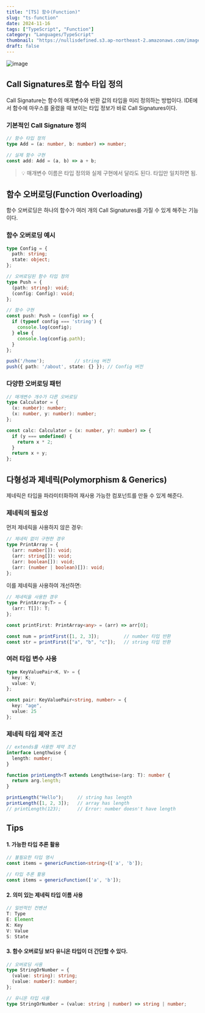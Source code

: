 ```yaml
---
title: "[TS] 함수(Function)"
slug: "ts-function"
date: 2024-11-16
tags: ["TypeScript", "Function"]
category: "Languages/TypeScript"
thumbnail: "https://nullisdefined.s3.ap-northeast-2.amazonaws.com/images/bdb3fceafe9378092615c3f6ddf659a2.png"
draft: false
---
```

![image](https://nullisdefined.s3.ap-northeast-2.amazonaws.com/images/bdb3fceafe9378092615c3f6ddf659a2.png)
## Call Signatures로 함수 타입 정의
Call Signature는 함수의 매개변수와 반환 값의 타입을 미리 정의하는 방법이다. IDE에서 함수에 마우스를 올렸을 때 보이는 타입 정보가 바로 Call Signatures이다.

### 기본적인 Call Signature 정의
```ts
// 함수 타입 정의
type Add = (a: number, b: number) => number;

// 실제 함수 구현
const add: Add = (a, b) => a + b;
```
> 💡 매개변수 이름은 타입 정의와 실제 구현에서 달라도 된다. 타입만 일치하면 됨.

## 함수 오버로딩(Function Overloading)
함수 오버로딩은 하나의 함수가 여러 개의 Call Signatures를 가질 수 있게 해주는 기능이다.
### 함수 오버로딩 예시
```ts
type Config = {
  path: string;
  state: object;
};

// 오버로딩된 함수 타입 정의
type Push = {
  (path: string): void;
  (config: Config): void;
};

// 함수 구현
const push: Push = (config) => {
  if (typeof config === 'string') {
    console.log(config);
  } else {
    console.log(config.path);
  }
};

push('/home');           // string 버전
push({ path: '/about', state: {} }); // Config 버전
```

### 다양한 오버로딩 패턴
```ts
// 매개변수 개수가 다른 오버로딩
type Calculator = {
  (x: number): number;
  (x: number, y: number): number;
};

const calc: Calculator = (x: number, y?: number) => {
  if (y === undefined) {
    return x * 2;
  }
  return x + y;
};
```

## 다형성과 제네릭(Polymorphism & Generics)
제네릭은 타입을 파라미터화하여 재사용 가능한 컴포넌트를 만들 수 있게 해준다.
### 제네릭의 필요성
먼저 제네릭을 사용하지 않은 경우:
```ts
// 제네릭 없이 구현한 경우
type PrintArray = {
  (arr: number[]): void;
  (arr: string[]): void;
  (arr: boolean[]): void;
  (arr: (number | boolean)[]): void;
};
```

이를 제네릭을 사용하여 개선하면:
```ts
// 제네릭을 사용한 경우
type PrintArray<T> = {
  (arr: T[]): T;
};

const printFirst: PrintArray<any> = (arr) => arr[0];

const num = printFirst([1, 2, 3]);         // number 타입 반환
const str = printFirst(["a", "b", "c"]);   // string 타입 반환
```

### 여러 타입 변수 사용
```ts
type KeyValuePair<K, V> = {
  key: K;
  value: V;
};

const pair: KeyValuePair<string, number> = {
  key: "age",
  value: 25
};
```

### 제네릭 타입 제약 조건
```ts
// extends를 사용한 제약 조건
interface Lengthwise {
  length: number;
}

function printLength<T extends Lengthwise>(arg: T): number {
  return arg.length;
}

printLength("Hello");     // string has length
printLength([1, 2, 3]);   // array has length
// printLength(123);      // Error: number doesn't have length
```

## Tips
#### 1. 가능한 타입 추론 활용
```ts
// 불필요한 타입 명시
const items = genericFunction<string>(['a', 'b']);

// 타입 추론 활용
const items = genericFunction(['a', 'b']);
```

#### 2. 의미 있는 제네릭 타입 이름 사용
```ts
// 일반적인 컨벤션
T: Type
E: Element
K: Key
V: Value
S: State
```

#### 3. 함수 오버로딩 보다 유니온 타입이 더 간단할 수 있다.
```ts
// 오버로딩 사용
type StringOrNumber = {
  (value: string): string;
  (value: number): number;
};

// 유니온 타입 사용
type StringOrNumber = (value: string | number) => string | number;
```